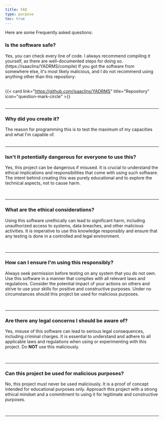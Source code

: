 ```yaml
---
title: FAQ
type: purpose
toc: true
---
```

Here are some Frequently asked questions:

### Is the software safe?
Yes, you can check every line of code. I always recommend compiling it yourself, as there are well-documented steps for doing so. (https://isaaclins/YADRMS/compile) If you got the software from somewhere else, it's most likely malicious, and I do not recommend using anything other than this repository:
<br>
<br>

{{< card link="https://github.com/isaaclins/YADRMS" title="Repository" icon="question-mark-circle" >}}
<br>
<br>
<hr> 

### Why did you create it?
The reason for programming this is to test the maximum of my capacities and what I'm capable of.
<br>
<br>
<hr> 

### Isn't it potentially dangerous for everyone to use this?
Yes, this project can be dangerous if misused. It is crucial to understand the ethical implications and responsibilities that come with using such software. The intent behind creating this was purely educational and to explore the technical aspects, not to cause harm.

<br>
<hr> 

### What are the ethical considerations?
Using this software unethically can lead to significant harm, including unauthorized access to systems, data breaches, and other malicious activities. It is imperative to use this knowledge responsibly and ensure that any testing is done in a controlled and legal environment.

<br>
<hr> 

### How can I ensure I'm using this responsibly?
Always seek permission before testing on any system that you do not own. Use this software in a manner that complies with all relevant laws and regulations. Consider the potential impact of your actions on others and strive to use your skills for positive and constructive purposes. Under no circumstances should this project be used for malicious purposes.

<br>
<hr> 

### Are there any legal concerns I should be aware of?
Yes, misuse of this software can lead to serious legal consequences, including criminal charges. It is essential to understand and adhere to all applicable laws and regulations when using or experimenting with this project. Do **NOT** use this maliciously.

<br>
<hr> 

### Can this project be used for malicious purposes?
No, this project must never be used maliciously. It is a proof of concept intended for educational purposes only. Approach this project with a strong ethical mindset and a commitment to using it for legitimate and constructive purposes.

<br>
<hr> 
